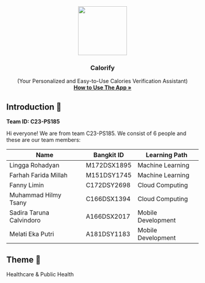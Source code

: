 <div align="center">
	<img src="https://i.ibb.co/g7CWxjY/calorify-logo.png" width="128" />
	<h3 align="center">Calorify</h3>
	<p align="center">
		(Your Personalized and Easy-to-Use Calories Verification Assistant)
		<br />
		<a href="#"><strong>How to Use The App »</strong></a>
	</p>
</div>

## Introduction 👋
**Team ID: C23-PS185**

Hi everyone! We are from team C23-PS185. We consist of 6 people and these are our team members:

|Name|Bangkit ID|Learning Path|
|--|--|--|
|Lingga Rohadyan|M172DSX1895|Machine Learning|
|Farhah Farida Millah|M151DSY1745|Machine Learning|
|Fanny Limin|C172DSY2698|Cloud Computing|
|Muhammad Hilmy Tsany|C166DSX1394|Cloud Computing|
|Sadira Taruna Calvindoro|A166DSX2017|Mobile Development|
|Melati Eka Putri|A181DSY1183|Mobile Development|

## Theme 🌾
Healthcare & Public Health
